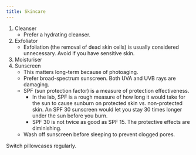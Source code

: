 ```yaml
---
title: Skincare
---
```


1. Cleanser
    - Prefer a hydrating cleanser.
2. Exfoliator
    - Exfoliation (the removal of dead skin cells) is usually considered unnecessary. Avoid if you have sensitive skin.
3. Moisturiser
4. Sunscreen
    - This matters long-term because of photoaging.
    - Prefer broad-spectrum sunscreen. Both UVA and UVB rays are damaging.
    - SPF (sun protection factor) is a measure of protection effectiveness.
        - In the lab, SPF is a rough measure of how long it would take for the sun to cause sunburn on protected skin vs. non-protected skin. An SPF 30 sunscreen would let you stay 30 times longer under the sun before you burn.
        - SPF 30 is not twice as good as SPF 15. The protective effects are diminishing.
    - Wash off sunscreen before sleeping to prevent clogged pores.

Switch pillowcases regularly.
